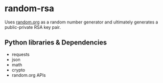 # random-rsa
Uses [random.org](random.org) as a random number generator and ultimately generates a public-private RSA key pair.

## Python libraries & Dependencies
 - requests
 - json
 - math
 - crypto
 - random.org APIs
